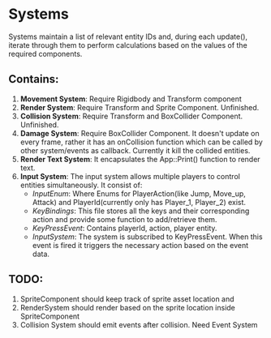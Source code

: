 # Systems

Systems maintain a list of relevant entity IDs and, during each update(), iterate through them to perform calculations based on the values of the required components.

## Contains:

1. **Movement System**: Require Rigidbody and Transform component
2. **Render System**: Require Transform and Sprite Component. Unfinished.
3. **Collision System**: Require Transform and BoxCollider Component. Unfinished.
4. **Damage System**: Require BoxCollider Component. It doesn't update on every frame, rather it has an onCollision function which can be called by other system/events as callback. Currently it kill the collided entities.
5. **Render Text System**: It encapsulates the App::Print() function to render text.
6. **Input System**: The input system allows multiple players to control entities simultaneously. It consist of:
   - _InputEnum_: Where Enums for PlayerAction(like Jump, Move_up, Attack) and PlayerId(currently only has Player_1, Player_2) exist.
   - _KeyBindings_: This file stores all the keys and their corresponding action and provide some function to add/retrieve them.
   - _KeyPressEvent_: Contains playerId, action, player entity.
   - _InputSystem_: The system is subscribed to KeyPressEvent. When this event is fired it triggers the necessary action based on the event data.

## TODO:

1. SpriteComponent should keep track of sprite asset location and
2. RenderSystem should render based on the sprite location inside SpriteComponent
3. Collision System should emit events after collision. Need Event System
